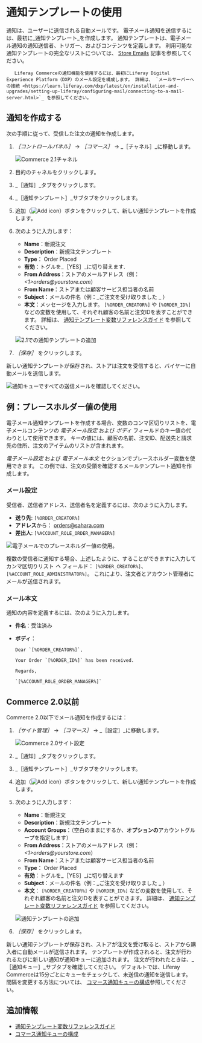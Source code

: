 # 通知テンプレートの使用

通知は、ユーザーに送信される自動メールです。 電子メール通知を送信するには、最初に_通知テンプレート_を作成します。 通知テンプレートは、電子メール通知の通知送信者、トリガー、およびコンテンツを定義します。 利用可能な通知テンプレートの完全なリストについては、 [Store Emails](./store-emails.md#notification-templates) 記事を参照してください。

```note::
   Liferay Commerceの通知機能を使用するには、最初にLiferay Digital Experience Platform（DXP）のメール設定を構成します。 詳細は、 `メールサーバーへの接続 <https://learn.liferay.com/dxp/latest/en/installation-and-upgrades/setting-up-liferay/configuring-mail/connecting-to-a-mail-server.html>`_ を参照してください。
```

## 通知を作成する

次の手順に従って、受信した注文の通知を作成します。

1. _［コントロールパネル］_ → _［コマース］_ → _［チャネル］_に移動します。

    ![Commerce 2.1チャネル](./using-notification-templates/images/03.png)

1. 目的のチャネルをクリックします。
1. _［通知］_タブをクリックします。
1. _［通知テンプレート］_サブタブをクリックします。
1. 追加（![Add icon](../../images/icon-add.png)）ボタンをクリックして、新しい通知テンプレートを作成します。
1. 次のように入力します：
    * **Name**：新規注文
    * **Description**：新規注文テンプレート
    * **Type**： Order Placed
    * **有効**：トグルを_［YES］_に切り替えます.
    * **From Address**：ストアのメールアドレス（例： _<1>orders@yourstore.com_）
    * **From Name**：ストアまたは顧客サービス担当者の名前
    * **Subject**：メールの件名（例：_ご注文を受け取りました _ ）
    * **本文**：メッセージを入力します。 `[%ORDER_CREATOR%]` や `[%ORDER_ID%]` などの変数を使用して、それぞれ顧客の名前と注文IDを表すことができます。 詳細は、 [通知テンプレート変数リファレンスガイド](./notification-template-variables-reference-guide.md) を参照してください。

    ![2.1での通知テンプレートの追加](./using-notification-templates/images/02.png)

1. _［保存］_ をクリックします。

新しい通知テンプレートが保存され、ストアは注文を受信すると、バイヤーに自動メールを送信します。

![通知キューですべての送信メールを確認してください。](./using-notification-templates/images/05.png)

## 例：プレースホルダー値の使用

電子メール通知テンプレートを作成する場合、変数のコンマ区切りリストを、電子メールコンテンツの _電子メール設定_ および _ボディ_ フィールドのキー値の代わりとして使用できます。 キーの値には、顧客の名前、注文ID、配送先と請求先の住所、注文のアイテムのリストが含まれます。

_電子メール設定_ および _電子メール本文_ セクションでプレースホルダー変数を使用できます。 この例では、注文の受領を確認するメールテンプレート通知を作成します。

### メール設定

受信者、送信者アドレス、送信者名を定義するには、次のように入力します。

* **送り先**: `[%ORDER_CREATOR%]`
* **アドレス**から： orders@sahara.com
* **差出人**: `[%ACCOUNT_ROLE_ORDER_MANAGER%]`

![電子メールでのプレースホルダー値の使用。](./using-notification-templates/images/06.png)

複数の受信者に通知する場合、上述したように、することができますに入力してカンマ区切りリスト _へ_ フィールド： `[%ORDER_CREATOR%]`、`[%ACCOUNT_ROLE_ADMINISTRATOR%]`。 これにより、注文者とアカウント管理者にメールが送信されます。

### メール本文

通知の内容を定義するには、次のように入力します。

* **件名**：受注済み
* **ボディ**：

  ```
  Dear `[%ORDER_CREATOR%]`,

  Your Order `[%ORDER_ID%]` has been received.

  Regards,

  `[%ACCOUNT_ROLE_ORDER_MANAGER%]`
  ```

## Commerce 2.0以前

Commerce 2.0以下でメール通知を作成するには：

1. _［サイト管理］_ → _［コマース］_ → _［設定］_に移動します。

    ![Commerce 2.0サイト設定](./using-notification-templates/images/04.png)

1. _［通知］_タブをクリックします。
1. _［通知テンプレート］_サブタブをクリックします。
1. 追加（![Add icon](../../images/icon-add.png)）ボタンをクリックして、新しい通知テンプレートを作成します。
1. 次のように入力します：
    * **Name**：新規注文
    * **Description**：新規注文テンプレート
    * **Account Groups**：（空白のままにするか、**オプションの**アカウントグループを指定します）
    * **From Address**：ストアのメールアドレス（例： _<1>orders@yourstore.com_）
    * **From Name**：ストアまたは顧客サービス担当者の名前
    * **Type**： Order Placed
    * **有効**：トグルを_［YES］_に切り替えます
    * **Subject**：メールの件名（例：_ご注文を受け取りました _ ）
    * **本文**： `[%ORDER_CREATOR%]` や `[%ORDER_ID%]` などの変数を使用して、それぞれ顧客の名前と注文IDを表すことができます。 詳細は、 [通知テンプレート変数リファレンスガイド](./notification-template-variables-reference-guide.md) を参照してください。

    ![通知テンプレートの追加](./using-notification-templates/images/01.png)

1. _［保存］_ をクリックします。

新しい通知テンプレートが保存され、ストアが注文を受け取ると、ストアから購入者に自動メールが送信されます。 テンプレートが作成されると、注文が行われるたびに新しい通知が通知キューに追加されます。 注文が行われたときは、_［通知キュー］_サブタブを確認してください。 デフォルトでは、Liferay Commerceは15分ごとにキューをチェックして、未送信の通知を送信します。 間隔を変更する方法については、 [コマース通知キューの構成](./configuring-the-commerce-notification-queue.md)参照してください。

## 追加情報

* [通知テンプレート変数リファレンスガイド](./notification-template-variables-reference-guide.md)
* [コマース通知キューの構成](./configuring-the-commerce-notification-queue.md)
